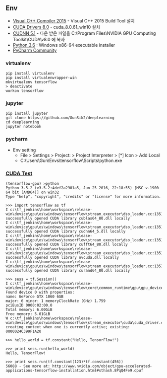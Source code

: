
## Env
- [Visual C++ Compiler 2015](http://landinghub.visualstudio.com/visual-cpp-build-tools)  - Visual C++ 2015 Build Tool 설치
- [CUDA Drivers 8.0](https://developer.nvidia.com/cuda-downloads)  - cuda_8.0.61_win10 설치
- [CUDNN 5.1](https://developer.nvidia.com/compute/machine-learning/cudnn/secure/v5.1/prod_20161129/8.0/cudnn-8.0-windows10-x64-v5.1-zip) - 다운 받은 파일을 C:\Program Files\NVIDIA GPU Computing Toolkit\CUDA\v8.0 에 복사
- [Python 3.6](https://www.python.org/downloads/) : Windows x86-64 executable installer
- [PyCharm Community](https://www.jetbrains.com/pycharm/download/#section=windows)

### virtualenv
```
pip install virtualenv
pip install virtualenwrapper-win
mkvirtualenv tensorflow
> deactivate
workon tensorflow
```

### jupyter
```
pip install jupyter
git clone https://github.com/GunSik2/deeplearning
cd deeplearning
jupyter notebook
```

### pycharm
- Env setting
  - File > Settings > Project: <Something> > Project Interpreter > [*] Icon > Add Local
  - C:\Users\Gun\Envs\tensorflow\Scripts\python.exe
  
### [CUDA Test](http://www.nvidia.com/object/gpu-accelerated-applications-tensorflow-installation.html)
```
(tensorflow-gpu) >python
Python 3.5.2 (v3.5.2:4def2a2901a5, Jun 25 2016, 22:18:55) [MSC v.1900 64 bit (AMD64)] on win32
Type "help", "copyright", "credits" or "license" for more information.

>>> import tensorflow as tf
I c:\tf_jenkins\home\workspace\release-win\device\gpu\os\windows\tensorflow\stream_executor\dso_loader.cc:135] successfully opened CUDA library cublas64_80.dll locally
I c:\tf_jenkins\home\workspace\release-win\device\gpu\os\windows\tensorflow\stream_executor\dso_loader.cc:135] successfully opened CUDA library cudnn64_5.dll locally
I c:\tf_jenkins\home\workspace\release-win\device\gpu\os\windows\tensorflow\stream_executor\dso_loader.cc:135] successfully opened CUDA library cufft64_80.dll locally
I c:\tf_jenkins\home\workspace\release-win\device\gpu\os\windows\tensorflow\stream_executor\dso_loader.cc:135] successfully opened CUDA library nvcuda.dll locally
I c:\tf_jenkins\home\workspace\release-win\device\gpu\os\windows\tensorflow\stream_executor\dso_loader.cc:135] successfully opened CUDA library curand64_80.dll locally

>>> sess = tf.Session()
I c:\tf_jenkins\home\workspace\release-win\device\gpu\os\windows\tensorflow\core\common_runtime\gpu\gpu_device.cc:885] Found device 0 with properties:
name: GeForce GTX 1060 6GB
major: 6 minor: 1 memoryClockRate (GHz) 1.759
pciBusID 0000:02:00.0
Total memory: 6.00GiB
Free memory: 5.01GiB
W c:\tf_jenkins\home\workspace\release-win\device\gpu\os\windows\tensorflow\stream_executor\cuda\cuda_driver.cc:590] creating context when one is currently active; existing: 0000024C399F1A20

>>> hello_world = tf.constant("Hello, TensorFlow!") 

>>> print sess.run(hello_world) 
Hello, TensorFlow! 

>>> print sess.run(tf.constant(123)*tf.constant(456)) 
56088 - See more at: http://www.nvidia.com/object/gpu-accelerated-applications-tensorflow-installation.html#sthash.8PqQ4Fe9.dpuf
```
